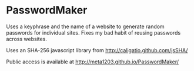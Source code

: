 PasswordMaker
=============

Uses a keyphrase and the name of a website to generate random passwords for individual sites. Fixes my bad habit of reusing passwords across websites.

Uses an SHA-256 javascript library from http://caligatio.github.com/jsSHA/

Public access is available at http://meta1203.github.io/PasswordMaker/
